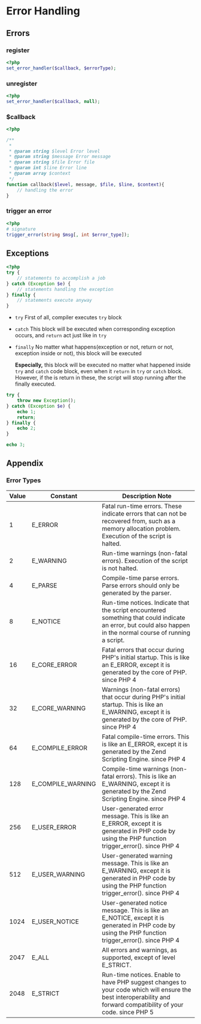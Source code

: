 # Error Handling

## Errors

### register

```php
<?php
set_error_handler($callback, $errorType);
```

### unregister

```php
<?php
set_error_handler($callback, null);
```

### $callback

```php
<?php

/**
 *
 * @param string $level Error level
 * @param string $message Error message
 * @param string $file Error file
 * @param int $line Error line
 * @param array $context
 */
function callback($level, message, $file, $line, $context){
    // handling the error
}
```

### trigger an error

```php
<?php
# signature
trigger_error(string $msg[, int $error_type]);
```


## Exceptions

```php
<?php
try {
    // statements to accomplish a job
} catch (Exception $e) {
    // statements handling the exception
} finally {
    // statements execute anyway
}
```

- `try`
    First of all, compiler executes `try` block
- `catch`
    This block will be executed when corresponding exception occurs, and `return` act just like in `try`
- `finally`
    No matter what happens(exception or not, return or not, exception inside or not), this block will be executed

    **Especially,** this block will be executed no matter what happened inside `try` and `catch` code block, even when it `return` in `try` or `catch` block. However, if the is return in these, the script will stop running after the finally executed.

```php
try {
    throw new Exception();
} catch (Exception $e) {
    echo 1;
    return;
} finally {
    echo 2;
}

echo 3;
```


## Appendix

### Error Types

Value   | Constant | Description Note
--- | --- | ---
1   | E_ERROR   | Fatal run-time errors. These indicate errors that can not be recovered from, such as a memory allocation problem. Execution of the script is halted.
2   | E_WARNING | Run-time warnings (non-fatal errors). Execution of the script is not halted.    
4   | E_PARSE   | Compile-time parse errors. Parse errors should only be generated by the parser. 
8   | E_NOTICE  | Run-time notices. Indicate that the script encountered something that could indicate an error, but could also happen in the normal course of running a script.
16  | E_CORE_ERROR  | Fatal errors that occur during PHP's initial startup. This is like an E_ERROR, except it is generated by the core of PHP.   since PHP 4
32  | E_CORE_WARNING    | Warnings (non-fatal errors) that occur during PHP's initial startup. This is like an E_WARNING, except it is generated by the core of PHP.  since PHP 4
64  | E_COMPILE_ERROR   | Fatal compile-time errors. This is like an E_ERROR, except it is generated by the Zend Scripting Engine.    since PHP 4
128 | E_COMPILE_WARNING | Compile-time warnings (non-fatal errors). This is like an E_WARNING, except it is generated by the Zend Scripting Engine.   since PHP 4
256 | E_USER_ERROR  | User-generated error message. This is like an E_ERROR, except it is generated in PHP code by using the PHP function trigger_error().    since PHP 4
512 | E_USER_WARNING| User-generated warning message. This is like an E_WARNING, except it is generated in PHP code by using the PHP function trigger_error().    since PHP 4
1024| E_USER_NOTICE | User-generated notice message. This is like an E_NOTICE, except it is generated in PHP code by using the PHP function trigger_error().  since PHP 4
2047| E_ALL | All errors and warnings, as supported, except of level E_STRICT.
2048| E_STRICT  | Run-time notices. Enable to have PHP suggest changes to your code which will ensure the best interoperability and forward compatibility of your code.   since PHP 5

